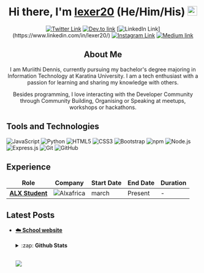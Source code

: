 <!-------------------------------------------------------Hi there, I'm Dennis------------------------------>
<div align="center">
  <h1>Hi there, I'm <a href="https://twitter.com/kajaba_14" target="_blank">lexer20</a> (He/Him/His) <img src="https://media.giphy.com/media/hvRJCLFzcasrR4ia7z/giphy.gif" width="25px"> </h1>
</div>
<!--div align="center">
  <h3>💻 Inf0rmation Techn0l0gy Undergrad | :Africa: Nair0bi, Kenya <h3>  
</div-->

<!----------------------------------------------------Social links------------------------------------------->

<div align="center">

[![Twitter Link](https://img.shields.io/twitter/follow/kajaba_14?color=1DA1F2&label=%40nirbhayvashisht&logo=Twitter&style=flat)](https://twitter.com/kajaba_14)
[![Dev.to link](https://img.shields.io/badge/dev.to/lexer20%20-black.svg?&style=flat&logo=dev.to&logoColor=white)](https://dev.to/lexer20)
[![LinkedIn Link](https://img.shields.io/badge/linkedin/in/lexer20%20-%230077B5.svg?&style=flat&logo=linkedin&logoColor=white")](https://www.linkedin.com/in/lexer20/)
[![Instagram Link](https://img.shields.io/badge/instagram.com/lexer20%20-%23E4405F.svg?&style=flat&logo=Instagram&logoColor=white)](https://www.instagram.com/lexer20/)
[![Medium link](https://img.shields.io/badge/-medium.com/@lexer20-black.svg?&style=flat&logo=medium&logoColor=white)](https://medium.com/@lexer20)
</div>


<!---------------------------------------------------------- About Me---------------------------------------------------->
<div align="center">
  <h2>About Me</h2>
  <p>I am Muriithi Dennis, currently pursuing my bachelor's degree majoring in Information Technology at Karatina University. I am a tech enthusiast with a passion for learning and sharing my knowledge with others.</p> 
  <p>Besides programming, I love interacting with the Developer Community through Community Building, Organising or Speaking at meetups, workshops or hackathons.   </p>
  
</div>
<!--
<h2>Social Links</h2>
<img alt="Twitter Follow" src="https://img.shields.io/twitter/follow/kajaba_14?color=1DA1F2&label=%40mrx&logo=Twitter&style=flat-square">
-->

<!-------------------------------------------------------Tools and Technologies----------------------------------------->

<h2>Tools and Technologies</h2>

![JavaScript](https://img.shields.io/badge/-JavaScript-yellow?style=flat-square&logo=javascript&logoColor=white)
![Python](https://img.shields.io/badge/-Python-blue?style=flat-square&logo=python&logoColor=white)
![HTML5](https://img.shields.io/badge/-HTML5-E34F26?style=flat-square&logo=html5&logoColor=white)
![CSS3](https://img.shields.io/badge/-CSS3-1572B6?style=flat-square&logo=css3)
![Bootstrap](https://img.shields.io/badge/-Bootstrap-563D7C?style=flat-square&logo=bootstrap)
![npm](https://img.shields.io/badge/-NPM-CB3837?style=flat-square&logo=npm&logoColor=white)
![Node.js](https://img.shields.io/badge/-Nodejs-43853d?style=flat-square&logo=Node.js&logoColor=white)
![Express.js](https://img.shields.io/badge/express.js%20-%23404d59.svg?&style=flat-square)
![Git](https://img.shields.io/badge/-Git-black?style=flat-square&logo=git&logoColor=white)
![GitHub](https://img.shields.io/badge/-GitHub-181717?style=flat-square&logo=github&logoColor=white)

<!------------------------------------------------------Experience----------------------------------->														
<h2>Experience</h2>
<table>
  <thead align="center">
    <tr border: none;>
      <td><b>Role</b></td>
      <td><b>Company</b></td>
      <td><b>Start Date</b></td>
      <td><b>End Date</b></td>
      <td><b>Duration</b></td>
    </tr>
  </thead>
  <tbody>
    <tr>
	    <td><a href="https://www.alxafrica.com/data-science//"><b>ALX Student </b></a></td>
      <td><img alt="Alxafrica" src="" /></td>
      <td>march</td>
      <td>Present</td>
      <td>-</td>
    </tr>
  </tbody>
</table>


<!--------------------------------------------------------Latest Blog Posts------------------------------------->
<h2>Latest Posts</h2>
<ul>
<li><a href="https://dev.to/lexer20/school_website"><b> ☁️ School website</b></a><br></li>

<!-----------------------------------------------------GitHub Stats ------------------------------------------------------>
<br>
<details>
  <summary>:zap: <b>Github Stats</b></summary>

  [![DennisMuriithi's github stats](https://github-readme-stats.dennismuriithi.vercel.app/api?username=nirbhayvashisht&show_icons=true)](https://github.com/lexer20/github-readme-stats)
  [![Top Langs](https://github-readme-stats.dennismurithi.vercel.app/api/top-langs/?username=nirbhayvashisht&layout=compact&langs_count=6)](https://github.com/lexer20/github-readme-stats)

</details>
<br>

![](https://komarev.com/ghpvc/?username=lexer20)
